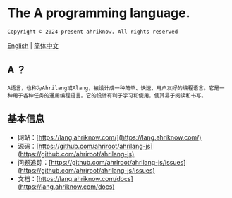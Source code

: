# The A programming language.

`Copyright © 2024-present ahriknow. All rights reserved`

[English](./README.en.md) | [简体中文](./README.zh.md)

## A ？

`A语言，也称为Ahrilang或Alang，被设计成一种简单、快速、用户友好的编程语言。它是一种用于各种任务的通用编程语言。它的设计有利于学习和使用，使其易于阅读和书写。`

## 基本信息

- 网站：[https://lang.ahriknow.com/](https://lang.ahriknow.com/)
- 源码：[https://github.com/ahriroot/ahrilang-js](https://github.com/ahriroot/ahrilang-js)
- 问题追踪：[https://github.com/ahriroot/ahrilang-js/issues](https://github.com/ahriroot/ahrilang-js/issues)
- 文档：[https://lang.ahriknow.com/docs](https://lang.ahriknow.com/docs)
